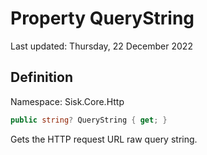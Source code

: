 # Property QueryString
Last updated: Thursday, 22 December 2022

## Definition
Namespace: Sisk.Core.Http

```csharp
public string? QueryString { get; }
```

Gets the HTTP request URL raw query string.

